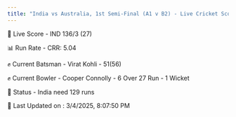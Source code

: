 ```yaml
---
title: "India vs Australia, 1st Semi-Final (A1 v B2) - Live Cricket Score"
---
```


🔴 Live Score - IND 136/3 (27)  

📊 Run Rate - CRR: 5.04  

✊ Current Batsman - Virat Kohli - 51(56)  

✊ Current Bowler - Cooper Connolly - 6 Over 27 Run - 1 Wicket  

📑 Status - India need 129 runs

📝 Last Updated on : 3/4/2025, 8:07:50 PM  

